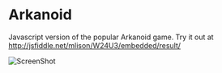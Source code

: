 Arkanoid
========

Javascript version of the popular Arkanoid game. Try it out at http://jsfiddle.net/mlison/W24U3/embedded/result/

![ScreenShot](https://raw.github.com/mlison/arkanoid/master/screenshot.png)